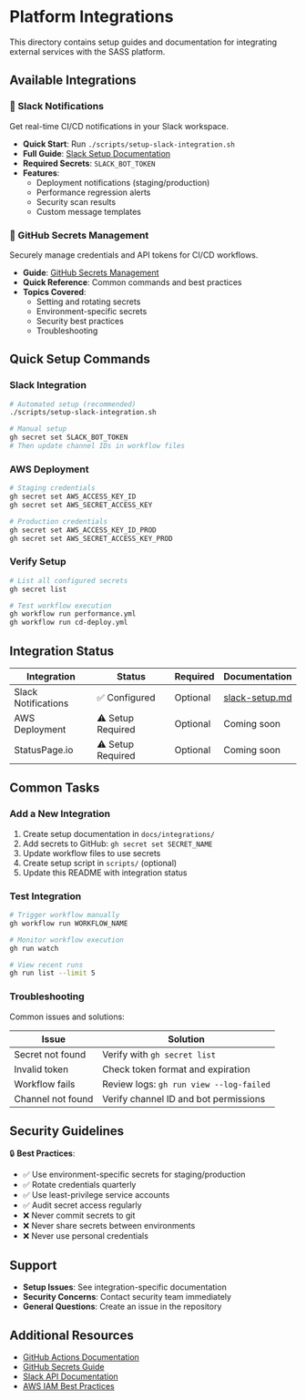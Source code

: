 # Platform Integrations

This directory contains setup guides and documentation for integrating external services with the SASS platform.

## Available Integrations

### 🔔 Slack Notifications

Get real-time CI/CD notifications in your Slack workspace.

- **Quick Start**: Run `./scripts/setup-slack-integration.sh`
- **Full Guide**: [Slack Setup Documentation](./slack-setup.md)
- **Required Secrets**: `SLACK_BOT_TOKEN`
- **Features**:
  - Deployment notifications (staging/production)
  - Performance regression alerts
  - Security scan results
  - Custom message templates

### 🔐 GitHub Secrets Management

Securely manage credentials and API tokens for CI/CD workflows.

- **Guide**: [GitHub Secrets Management](./github-secrets-management.md)
- **Quick Reference**: Common commands and best practices
- **Topics Covered**:
  - Setting and rotating secrets
  - Environment-specific secrets
  - Security best practices
  - Troubleshooting

## Quick Setup Commands

### Slack Integration

```bash
# Automated setup (recommended)
./scripts/setup-slack-integration.sh

# Manual setup
gh secret set SLACK_BOT_TOKEN
# Then update channel IDs in workflow files
```

### AWS Deployment

```bash
# Staging credentials
gh secret set AWS_ACCESS_KEY_ID
gh secret set AWS_SECRET_ACCESS_KEY

# Production credentials
gh secret set AWS_ACCESS_KEY_ID_PROD
gh secret set AWS_SECRET_ACCESS_KEY_PROD
```

### Verify Setup

```bash
# List all configured secrets
gh secret list

# Test workflow execution
gh workflow run performance.yml
gh workflow run cd-deploy.yml
```

## Integration Status

| Integration | Status | Required | Documentation |
|------------|--------|----------|---------------|
| Slack Notifications | ✅ Configured | Optional | [slack-setup.md](./slack-setup.md) |
| AWS Deployment | ⚠️ Setup Required | Optional | Coming soon |
| StatusPage.io | ⚠️ Setup Required | Optional | Coming soon |

## Common Tasks

### Add a New Integration

1. Create setup documentation in `docs/integrations/`
2. Add secrets to GitHub: `gh secret set SECRET_NAME`
3. Update workflow files to use secrets
4. Create setup script in `scripts/` (optional)
5. Update this README with integration status

### Test Integration

```bash
# Trigger workflow manually
gh workflow run WORKFLOW_NAME

# Monitor workflow execution
gh run watch

# View recent runs
gh run list --limit 5
```

### Troubleshooting

Common issues and solutions:

| Issue | Solution |
|-------|----------|
| Secret not found | Verify with `gh secret list` |
| Invalid token | Check token format and expiration |
| Workflow fails | Review logs: `gh run view --log-failed` |
| Channel not found | Verify channel ID and bot permissions |

## Security Guidelines

🔒 **Best Practices**:
- ✅ Use environment-specific secrets for staging/production
- ✅ Rotate credentials quarterly
- ✅ Use least-privilege service accounts
- ✅ Audit secret access regularly
- ❌ Never commit secrets to git
- ❌ Never share secrets between environments
- ❌ Never use personal credentials

## Support

- **Setup Issues**: See integration-specific documentation
- **Security Concerns**: Contact security team immediately
- **General Questions**: Create an issue in the repository

## Additional Resources

- [GitHub Actions Documentation](https://docs.github.com/en/actions)
- [GitHub Secrets Guide](https://docs.github.com/en/actions/security-guides/encrypted-secrets)
- [Slack API Documentation](https://api.slack.com/docs)
- [AWS IAM Best Practices](https://docs.aws.amazon.com/IAM/latest/UserGuide/best-practices.html)
